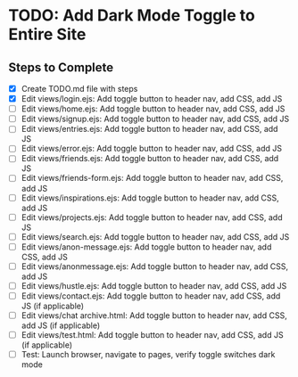 # TODO: Add Dark Mode Toggle to Entire Site

## Steps to Complete
- [x] Create TODO.md file with steps
- [x] Edit views/login.ejs: Add toggle button to header nav, add CSS, add JS
- [ ] Edit views/home.ejs: Add toggle button to header nav, add CSS, add JS
- [ ] Edit views/signup.ejs: Add toggle button to header nav, add CSS, add JS
- [ ] Edit views/entries.ejs: Add toggle button to header nav, add CSS, add JS
- [ ] Edit views/error.ejs: Add toggle button to header nav, add CSS, add JS
- [ ] Edit views/friends.ejs: Add toggle button to header nav, add CSS, add JS
- [ ] Edit views/friends-form.ejs: Add toggle button to header nav, add CSS, add JS
- [ ] Edit views/inspirations.ejs: Add toggle button to header nav, add CSS, add JS
- [ ] Edit views/projects.ejs: Add toggle button to header nav, add CSS, add JS
- [ ] Edit views/search.ejs: Add toggle button to header nav, add CSS, add JS
- [ ] Edit views/anon-message.ejs: Add toggle button to header nav, add CSS, add JS
- [ ] Edit views/anonmessage.ejs: Add toggle button to header nav, add CSS, add JS
- [ ] Edit views/hustle.ejs: Add toggle button to header nav, add CSS, add JS
- [ ] Edit views/contact.ejs: Add toggle button to header nav, add CSS, add JS (if applicable)
- [ ] Edit views/chat archive.html: Add toggle button to header nav, add CSS, add JS (if applicable)
- [ ] Edit views/test.html: Add toggle button to header nav, add CSS, add JS (if applicable)
- [ ] Test: Launch browser, navigate to pages, verify toggle switches dark mode
